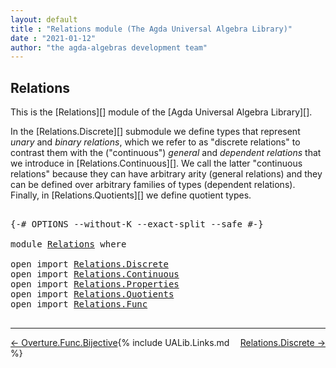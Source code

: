 ```yaml
---
layout: default
title : "Relations module (The Agda Universal Algebra Library)"
date : "2021-01-12"
author: "the agda-algebras development team"
---
```


## <a id="relations">Relations</a>

This is the [Relations][] module of the [Agda Universal Algebra Library][].

In the [Relations.Discrete][] submodule we define types that represent *unary* and *binary relations*, which we refer to as "discrete relations" to contrast them with the ("continuous") *general* and *dependent relations* that we introduce in [Relations.Continuous][]. We call the latter "continuous relations" because they can have arbitrary arity (general relations) and they can be defined over arbitrary families of types (dependent relations).
Finally, in [Relations.Quotients][] we define quotient types.

<pre class="Agda">

<a id="794" class="Symbol">{-#</a> <a id="798" class="Keyword">OPTIONS</a> <a id="806" class="Pragma">--without-K</a> <a id="818" class="Pragma">--exact-split</a> <a id="832" class="Pragma">--safe</a> <a id="839" class="Symbol">#-}</a>

<a id="844" class="Keyword">module</a> <a id="851" href="Relations.html" class="Module">Relations</a> <a id="861" class="Keyword">where</a>

<a id="868" class="Keyword">open</a> <a id="873" class="Keyword">import</a> <a id="880" href="Relations.Discrete.html" class="Module">Relations.Discrete</a>
<a id="899" class="Keyword">open</a> <a id="904" class="Keyword">import</a> <a id="911" href="Relations.Continuous.html" class="Module">Relations.Continuous</a>
<a id="932" class="Keyword">open</a> <a id="937" class="Keyword">import</a> <a id="944" href="Relations.Properties.html" class="Module">Relations.Properties</a>
<a id="965" class="Keyword">open</a> <a id="970" class="Keyword">import</a> <a id="977" href="Relations.Quotients.html" class="Module">Relations.Quotients</a>
<a id="997" class="Keyword">open</a> <a id="1002" class="Keyword">import</a> <a id="1009" href="Relations.Func.html" class="Module">Relations.Func</a>

</pre>

-------------------------------------

<span style="float:left;">[← Overture.Func.Bijective](Overture.Func.Bijective.html)</span>
<span style="float:right;">[Relations.Discrete →](Relations.Discrete.html)</span>

{% include UALib.Links.md %}
